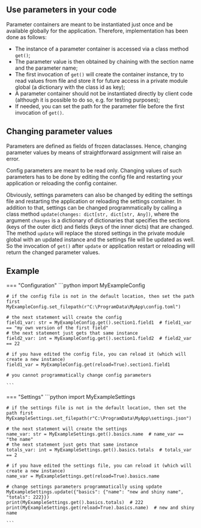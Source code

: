 ## Use parameters in your code

Parameter containers are meant to be instantiated just once and be available globally for
the application. Therefore, implementation has been done as follows:

- The instance of a parameter container is accessed via a class method `get()`;
- The parameter value is then obtained by chaining with the section name and the
  parameter name;
- The first invocation of `get()` will create the container instance, try to read values
  from file and store it for future access in a private module global (a dictionary with
  the class id as key);
- A parameter container should not be instantiated directly by client code (although it
  is possible to do so, e.g. for testing purposes);
- If needed, you can set the path for the parameter file before the first invocation of
  `get()`.

## Changing parameter values

Parameters are defined as fields of frozen dataclasses. Hence, changing parameter values
by means of straightforward assignment will raise an error.

Config parameters are meant to be read only. Changing values of such parameters has to be
done by editing the config file and restarting your application or reloading the config
container.

Obviously, settings parameters can also be changed by editing the settings file and
restarting the application or reloading the settings container. In addition to that,
settings can be changed programmatically by calling a class method 
`update(changes: dict[str, dict[str, Any])`, where the argument `changes` is a dictionary
of dictionaries that specifies the sections (keys of the outer dict) and fields (keys of
the inner dicts) that are changed. The method `update` will replace the stored settings
in the private module global with an updated instance and the settings file will be
updated as well. So the invocation of `get()` after `update` or application restart or
reloading will return the changed parameter values.

## Example

=== "Configuration"
    ```python
    import MyExampleConfig

    # if the config file is not in the default location, then set the path first
    MyExampleConfig.set_filepath(r"C:\ProgramData\MyApp\config.toml")

    # the next statement will create the config
    field1_var: str = MyExampleConfig.get().section1.field1  # field1_var == "my own version of the first field"
    # the next statement just gets that same instance
    field2_var: int = MyExampleConfig.get().section1.field2  # field2_var == 22

    # if you have edited the config file, you can reload it (which will create a new instance)
    field1_var = MyExampleConfig.get(reload=True).section1.field1

    # you cannot programmatically change config parameters

    ```

=== "Settings"
    ```python
    import MyExampleSettings

    # if the settings file is not in the default location, then set the path first
    MyExampleSettings.set_filepath(r"C:\ProgramData\MyApp\settings.json")

    # the next statement will create the settings
    name_var: str = MyExampleSettings.get().basics.name  # name_var == "the name"
    # the next statement just gets that same instance
    totals_var: int = MyExampleSettings.get().basics.totals  # totals_var == 2

    # if you have edited the settings file, you can reload it (which will create a new instance)
    name_var = MyExampleSettings.get(reload=True).basics.name

    # change settings parameters programmatically using update
    MyExampleSettings.update({"basics": {"name": "new and shiny name", "totals": 222}})
    print(MyExampleSettings.get().basics.totals)  # 222
    print(MyExampleSettings.get(reload=True).basics.name)  # new and shiny name

    ```
